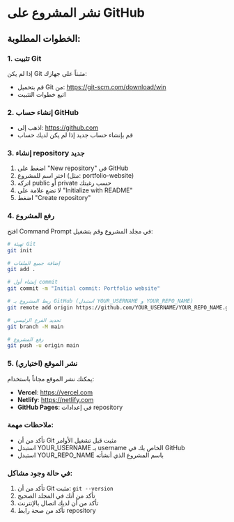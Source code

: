 # نشر المشروع على GitHub

## الخطوات المطلوبة:

### 1. تثبيت Git
إذا لم يكن Git مثبتاً على جهازك:
- قم بتحميل Git من: https://git-scm.com/download/win
- اتبع خطوات التثبيت

### 2. إنشاء حساب GitHub
- اذهب إلى: https://github.com
- قم بإنشاء حساب جديد إذا لم يكن لديك حساب

### 3. إنشاء repository جديد
1. اضغط على "New repository" في GitHub
2. اختر اسم للمشروع (مثل: portfolio-website)
3. اتركه public أو private حسب رغبتك
4. لا تضع علامة على "Initialize with README"
5. اضغط "Create repository"

### 4. رفع المشروع
افتح Command Prompt في مجلد المشروع وقم بتشغيل:

```bash
# تهيئة Git
git init

# إضافة جميع الملفات
git add .

# إنشاء أول commit
git commit -m "Initial commit: Portfolio website"

# ربط المشروع بـ GitHub (استبدل YOUR_USERNAME و YOUR_REPO_NAME)
git remote add origin https://github.com/YOUR_USERNAME/YOUR_REPO_NAME.git

# تحديد الفرع الرئيسي
git branch -M main

# رفع المشروع
git push -u origin main
```

### 5. نشر الموقع (اختياري)
يمكنك نشر الموقع مجاناً باستخدام:
- **Vercel**: https://vercel.com
- **Netlify**: https://netlify.com
- **GitHub Pages**: في إعدادات repository

### ملاحظات مهمة:
- تأكد من أن Git مثبت قبل تشغيل الأوامر
- استبدل YOUR_USERNAME بـ username الخاص بك في GitHub
- استبدل YOUR_REPO_NAME باسم المشروع الذي أنشأته

### في حالة وجود مشاكل:
1. تأكد من أن Git مثبت: `git --version`
2. تأكد من أنك في المجلد الصحيح
3. تأكد من أن لديك اتصال بالإنترنت
4. تأكد من صحة رابط repository
